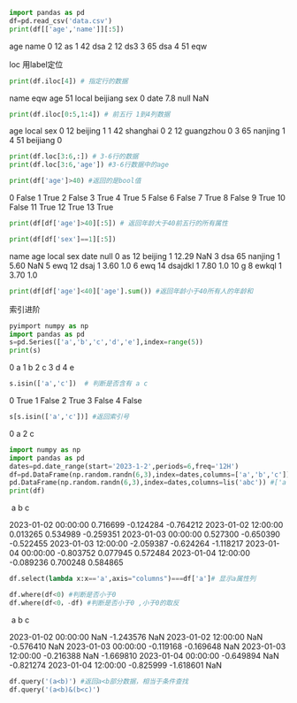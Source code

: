 ```python
import pandas as pd
df=pd.read_csv('data.csv')
print(df[['age','name']][:5])
```

   age name
0   12   as
1   42  dsa
2   12  ds3
3   65  dsa
4   51  eqw

loc 用label定位

```python
print(df.iloc[4]) # 指定行的数据
```

name          eqw
age            51
local    beijiang
sex             0
date          7.8
null          NaN

```python
print(df.iloc[0:5,1:4]) # 前五行 1到4列数据
```

   age      local  sex
0   12    beijing    1
1   42   shanghai    0
2   12  guangzhou    0
3   65    nanjing    1
4   51   beijiang    0

```python
print(df.loc[3:6,:]) # 3-6行的数据 
print(df.loc[3:6,'age']) #3-6行数据中的age
```

```python
print(df['age']>40) #返回的是bool值
```

0     False
1      True
2     False
3      True
4      True
5     False
6     False
7      True
8     False
9      True
10    False
11     True
12     True
13     True

```python
print(df[df['age']>40][:5]) # 返回年龄大于40前五行的所有属性
```

```python
print(df[df['sex']==1][:5])
```

   name  age    local  sex   date  null
0    as   12  beijing    1  12.29   NaN
3   dsa   65  nanjing    1   5.60   NaN
5   ewq   12     dsaj    1   3.60   1.0
6   ewq   14  dsajdkl    1   7.80   1.0
10    g    8    ewkql    1   3.70   1.0

```python
print(df[df['age']<40]['age'].sum()) #返回年龄小于40所有人的年龄和
```

索引进阶

```python
pyimport numpy as np
import pandas as pd
s=pd.Series(['a','b','c','d','e'],index=range(5))
print(s)
```

0    a
1    b
2    c
3    d
4    e

```python
s.isin(['a','c'])  # 判断是否含有 a c
```

0     True
1    False
2     True
3    False
4    False

```python
s[s.isin(['a','c'])] #返回索引号
```

0    a
2    c

```python
import numpy as np
import pandas as pd
dates=pd.date_range(start='2023-1-2',periods=6,freq='12H')
df=pd.DataFrame(np.random.randn(6,3),index=dates,columns=['a','b','c'])==
pd.DataFrame(np.random.randn(6,3),index=dates,columns=lis('abc')) #['a','b','c']==list('abc')
print(df)
```

​                       					 a         b         c

2023-01-02 00:00:00  0.716699 -0.124284 -0.764212
2023-01-02 12:00:00  0.013265  0.534989 -0.259351
2023-01-03 00:00:00  0.527300 -0.650390 -0.522455
2023-01-03 12:00:00 -2.059387 -0.624264 -1.118217
2023-01-04 00:00:00 -0.803752  0.077945  0.572484
2023-01-04 12:00:00 -0.089236  0.700248  0.584865

```python
df.select(lambda x:x=='a',axis="columns")===df['a']# 显示a属性列
```

```python
df.where(df<0) #判断是否小于0
df.where(df<0，-df) #判断是否小于0 ,小于0的取反
```

​                        a         b         c

2023-01-02 00:00:00       NaN -1.243576       NaN
2023-01-02 12:00:00       NaN -0.576410       NaN
2023-01-03 00:00:00 -0.119168 -0.169648       NaN
2023-01-03 12:00:00 -0.216388       NaN -1.669810
2023-01-04 00:00:00 -0.649894       NaN -0.821274
2023-01-04 12:00:00 -0.825999 -1.618601       NaN

```python
df.query('(a<b)') #返回a<b部分数据，相当于条件查找
df.query('(a<b)&(b<c)')
```